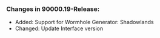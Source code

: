 ### Changes in 90000.19-Release:

- Added: Support for Wormhole Generator: Shadowlands
- Changed: Update Interface version

